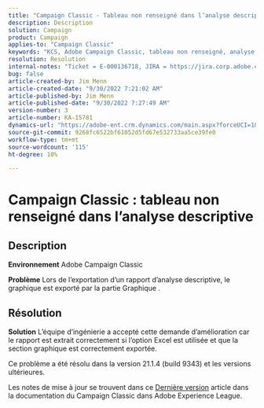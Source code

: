 ```yaml
---
title: "Campaign Classic - Tableau non renseigné dans l’analyse descriptive"
description: Description
solution: Campaign
product: Campaign
applies-to: "Campaign Classic"
keywords: "KCS, Adobe Campaign Classic, tableau non renseigné, analyse descriptive, FAQ"
resolution: Resolution
internal-notes: "Ticket = E-000136718, JIRA = https://jira.corp.adobe.com/browse/NEO-24963"
bug: false
article-created-by: Jim Menn
article-created-date: "9/30/2022 7:21:02 AM"
article-published-by: Jim Menn
article-published-date: "9/30/2022 7:27:49 AM"
version-number: 3
article-number: KA-15781
dynamics-url: "https://adobe-ent.crm.dynamics.com/main.aspx?forceUCI=1&pagetype=entityrecord&etn=knowledgearticle&id=7872c36a-9040-ed11-9db1-0022480866ad"
source-git-commit: 9268fc6522bf61052d5fd67e532733aa5ce39fe0
workflow-type: tm+mt
source-wordcount: '115'
ht-degree: 10%

---
```


# Campaign Classic : tableau non renseigné dans l’analyse descriptive

## Description


<b>Environnement</b>
Adobe Campaign Classic

<b>Problème</b>
Lors de l’exportation d’un rapport d’analyse descriptive, le graphique est exporté par la partie Graphique .


## Résolution


<b>Solution</b>
L’équipe d’ingénierie a accepté cette demande d’amélioration car le rapport est extrait correctement si l’option Excel est utilisée et que la section graphique est correctement exportée.

Ce problème a été résolu dans la version 21.1.4 (build 9343) et les versions ultérieures.

Les notes de mise à jour se trouvent dans ce [Dernière version](https://experienceleague.adobe.com/docs/campaign-classic/using/release-notes/latest-release.html?lang=fr) article dans la documentation du Campaign Classic dans Adobe Experience League.
